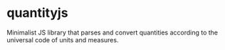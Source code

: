 # quantityjs
Minimalist JS library that parses and convert quantities according to the universal code of units and measures.
